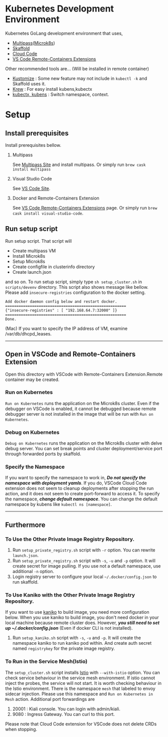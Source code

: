 # Kubernetes Development Environment

Kubernetes GoLang development environment that uses,
- [Multipass](https://multipass.run/)([Microk8s](https://microk8s.io/))
- [Skaffold](https://skaffold.dev/)
- [Cloud Code](https://cloud.google.com/code)
- [VS Code Remote-Containers Extensions](https://marketplace.visualstudio.com/items?itemName=ms-vscode-remote.remote-containers)

Other recommended tools are... (Will be installed in remote container)
- [Kustomize](https://github.com/kubernetes-sigs/kustomize) : Some new feature may not include in `kubectl -k` and Skaffold uses it.
- [Krew](https://krew.sigs.k8s.io/) : For easy install kubens,kubectx
- [kubectx, kubens](https://github.com/ahmetb/kubectx) : Switch namespace, context.

# Setup
## Install prerequisites
Install prerequisites bellow.

1. Multipass
    
    See [Multipass Site](https://multipass.run/) and install multipass. Or simply run `brew cask install multipass`

1. Visual Studio Code

    See [VS Code Site](https://code.visualstudio.com/).

1. Docker and Remote-Containers Extension

    See [VS Code Remote-Containers Extensions](https://marketplace.visualstudio.com/items?itemName=ms-vscode-remote.remote-containers) page. Or simply run `brew cask install visual-studio-code`.

## Run setup script
Run setup script. That script will
- Create multipass VM
- Install Microk8s
- Setup Microk8s
- Create configfile in clusterinfo directory
- Create launch.json

and so on. To run setup script, simply type `sh setup_cluster.sh` in `scripts/devenv` directory. This script also shows message like bellow.
Please add `insecure-registries` configuration to the docker setting.
```
Add docker daemon config below and restart docker.
======================================================
{"insecure-registries" : [ "192.168.64.7:32000" ]}
======================================================
Done.
```
(Mac) If you want to specify the IP address of VM, examine /var/db/dhcpd_leases.

---
## Open in VSCode and Remote-Containers Extension
Open this directory with VSCode with Remote-Containers Extension.Remote container may be created.

### Run on Kubernetes
`Run on Kubernetes` runs the application on the Microk8s cluster. Even if the debugger on VSCode is enabled, it cannot be debugged because remote debugger server is not installed in the image that will be run with `Run on Kubernetes`.

### Debug on Kubernetes
`Debug on Kubernetes` runs the application on the Microk8s cluster with delve debug server. You can set break points and cluster deployment/service port through forwarded ports by skaffold.

### Specify the Namespace
If you want to specify the namespace to work in, ***Do not specify the namespace with deployment yamls***. If you do, VSCode Cloud Code extension does not seem to cleanup deployments after stopping the run action, and it does not seem to create port-forward to access it. To specify the namespace, ***change default namespace***. You can change the default namespace by kubens like `kubectl ns [namespace]`.

---
## Furthermore
### To Use the Other Private Image Registry Repository.
1. Run `setup_private_registry.sh` script with `-r` option. You can rewrite `launch.json`.
1. Run `setup_private_registry.sh` script with `-s`, `-u` and `-p` option. It will create secret for image pulling.
If you use not a default namespace, use additional `-n` option.
1. Login registry server to configure your local `~/.docker/config.json` to run skaffold.

### To Use Kaniko with the Other Private Image Registry Repository.
If you want to use [kaniko](https://github.com/GoogleContainerTools/kaniko) to build image,
you need more configuration below. When you use kaniko to build image, you don't need docker
in your local machine because remote cluster does.
However, ***you still need to set up ~/.docker/config.json***
(Even if docker CLI is not installed).

1. Run `setup_kaniko.sh` script with `-s`, `-u` and `-p`. It will create the namespace kaniko to run kaniko pod within.
And create auth secret named `registrykey` for the private image registry.

### To Run in the Service Mesh(Istio)
The `setup_cluster.sh` script installs [Istio](https://istio.io) with `--with-istio` option. You can check service behaviour in the service mesh environment. If istio cannot inject the probes, the service will not start. It is worth checking behaviour in the Istio environment. There is the namespace `mesh` that labeled to envoy sidecar injection. Please use this namespace and `Run on Kubernetes in Mesh` action. Additional port forwardings are

1. 20001 : Kiali console. You can login with admin/kiali.
1. 9080 : Ingress Gateway. You can curl to this port.

Please note that Cloud Code extension for VSCode does not delete CRDs when stopping.

